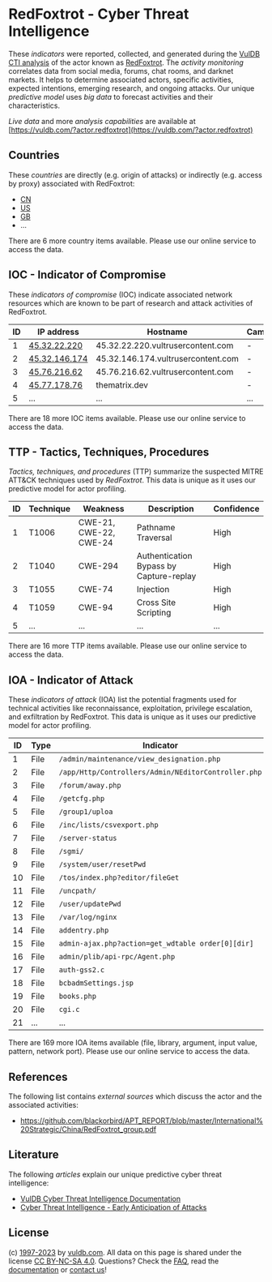 # RedFoxtrot - Cyber Threat Intelligence

These _indicators_ were reported, collected, and generated during the [VulDB CTI analysis](https://vuldb.com/?kb.cti) of the actor known as [RedFoxtrot](https://vuldb.com/?actor.redfoxtrot). The _activity monitoring_ correlates data from social media, forums, chat rooms, and darknet markets. It helps to determine associated actors, specific activities, expected intentions, emerging research, and ongoing attacks. Our unique _predictive model_ uses _big data_ to forecast activities and their characteristics.

_Live data_ and more _analysis capabilities_ are available at [https://vuldb.com/?actor.redfoxtrot](https://vuldb.com/?actor.redfoxtrot)

## Countries

These _countries_ are directly (e.g. origin of attacks) or indirectly (e.g. access by proxy) associated with RedFoxtrot:

* [CN](https://vuldb.com/?country.cn)
* [US](https://vuldb.com/?country.us)
* [GB](https://vuldb.com/?country.gb)
* ...

There are 6 more country items available. Please use our online service to access the data.

## IOC - Indicator of Compromise

These _indicators of compromise_ (IOC) indicate associated network resources which are known to be part of research and attack activities of RedFoxtrot.

ID | IP address | Hostname | Campaign | Confidence
-- | ---------- | -------- | -------- | ----------
1 | [45.32.22.220](https://vuldb.com/?ip.45.32.22.220) | 45.32.22.220.vultrusercontent.com | - | High
2 | [45.32.146.174](https://vuldb.com/?ip.45.32.146.174) | 45.32.146.174.vultrusercontent.com | - | High
3 | [45.76.216.62](https://vuldb.com/?ip.45.76.216.62) | 45.76.216.62.vultrusercontent.com | - | High
4 | [45.77.178.76](https://vuldb.com/?ip.45.77.178.76) | thematrix.dev | - | High
5 | ... | ... | ... | ...

There are 18 more IOC items available. Please use our online service to access the data.

## TTP - Tactics, Techniques, Procedures

_Tactics, techniques, and procedures_ (TTP) summarize the suspected MITRE ATT&CK techniques used by _RedFoxtrot_. This data is unique as it uses our predictive model for actor profiling.

ID | Technique | Weakness | Description | Confidence
-- | --------- | -------- | ----------- | ----------
1 | T1006 | CWE-21, CWE-22, CWE-24 | Pathname Traversal | High
2 | T1040 | CWE-294 | Authentication Bypass by Capture-replay | High
3 | T1055 | CWE-74 | Injection | High
4 | T1059 | CWE-94 | Cross Site Scripting | High
5 | ... | ... | ... | ...

There are 16 more TTP items available. Please use our online service to access the data.

## IOA - Indicator of Attack

These _indicators of attack_ (IOA) list the potential fragments used for technical activities like reconnaissance, exploitation, privilege escalation, and exfiltration by RedFoxtrot. This data is unique as it uses our predictive model for actor profiling.

ID | Type | Indicator | Confidence
-- | ---- | --------- | ----------
1 | File | `/admin/maintenance/view_designation.php` | High
2 | File | `/app/Http/Controllers/Admin/NEditorController.php` | High
3 | File | `/forum/away.php` | High
4 | File | `/getcfg.php` | Medium
5 | File | `/group1/uploa` | High
6 | File | `/inc/lists/csvexport.php` | High
7 | File | `/server-status` | High
8 | File | `/sgmi/` | Low
9 | File | `/system/user/resetPwd` | High
10 | File | `/tos/index.php?editor/fileGet` | High
11 | File | `/uncpath/` | Medium
12 | File | `/user/updatePwd` | High
13 | File | `/var/log/nginx` | High
14 | File | `addentry.php` | Medium
15 | File | `admin-ajax.php?action=get_wdtable order[0][dir]` | High
16 | File | `admin/plib/api-rpc/Agent.php` | High
17 | File | `auth-gss2.c` | Medium
18 | File | `bcbadmSettings.jsp` | High
19 | File | `books.php` | Medium
20 | File | `cgi.c` | Low
21 | ... | ... | ...

There are 169 more IOA items available (file, library, argument, input value, pattern, network port). Please use our online service to access the data.

## References

The following list contains _external sources_ which discuss the actor and the associated activities:

* https://github.com/blackorbird/APT_REPORT/blob/master/International%20Strategic/China/RedFoxtrot_group.pdf

## Literature

The following _articles_ explain our unique predictive cyber threat intelligence:

* [VulDB Cyber Threat Intelligence Documentation](https://vuldb.com/?kb.cti)
* [Cyber Threat Intelligence - Early Anticipation of Attacks](https://www.scip.ch/en/?labs.20201022)

## License

(c) [1997-2023](https://vuldb.com/?kb.changelog) by [vuldb.com](https://vuldb.com/?kb.about). All data on this page is shared under the license [CC BY-NC-SA 4.0](https://creativecommons.org/licenses/by-nc-sa/4.0/). Questions? Check the [FAQ](https://vuldb.com/?kb.faq), read the [documentation](https://vuldb.com/?kb) or [contact us](https://vuldb.com/?contact)!
